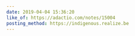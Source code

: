 ```yaml
---
date: 2019-04-04 15:36:20
like_of: https://adactio.com/notes/15004
posting_method: https://indigenous.realize.be
---
```

